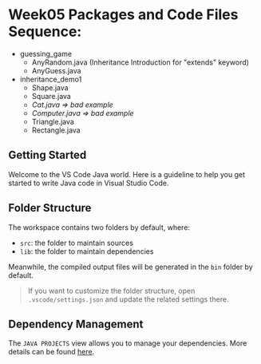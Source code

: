 # Week05 Packages and Code Files Sequence:
- guessing_game
    - AnyRandom.java (Inheritance Introduction for "extends" keyword)
    - AnyGuess.java
- inheritance_demo1
    - Shape.java 
    - Square.java 
    - *Cat.java => bad example*
    - *Computer.java => bad example*
    - Triangle.java
    - Rectangle.java

## Getting Started

Welcome to the VS Code Java world. Here is a guideline to help you get started to write Java code in Visual Studio Code.

## Folder Structure

The workspace contains two folders by default, where:

- `src`: the folder to maintain sources
- `lib`: the folder to maintain dependencies

Meanwhile, the compiled output files will be generated in the `bin` folder by default.

> If you want to customize the folder structure, open `.vscode/settings.json` and update the related settings there.

## Dependency Management

The `JAVA PROJECTS` view allows you to manage your dependencies. More details can be found [here](https://github.com/microsoft/vscode-java-dependency#manage-dependencies).

